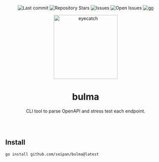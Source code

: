 <div align="center">

![Last commit](https://img.shields.io/github/last-commit/seipan/bluma?style=flat-square)
![Repository Stars](https://img.shields.io/github/stars/seipan/bluma?style=flat-square)
![Issues](https://img.shields.io/github/issues/seipan/bluma?style=flat-square)
![Open Issues](https://img.shields.io/github/issues-raw/seipan/bluma?style=flat-square)
[![go](https://github.com/seipan/loghook/actions/workflows/go.yml/badge.svg)](https://github.com/seipan/loghook/actions/workflows/go.yml)

<img src="https://i.pinimg.com/736x/7d/5e/0d/7d5e0d8cea452fe918e26f1eb14ea87b.jpg" alt="eyecatch" height="200">

# bulma

CLI tool to parse OpenAPI and stress test each endpoint. 

<br>
<br>


</div>

## Install
```
go install github.com/seipan/bulma@latest
```
